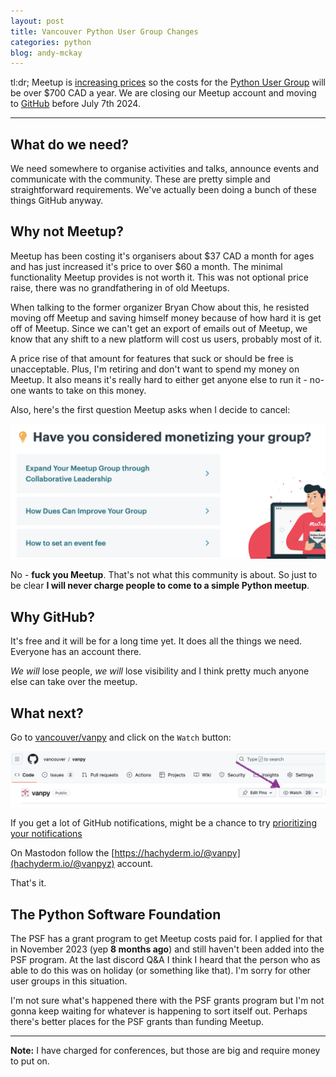 ```yaml
---
layout: post
title: Vancouver Python User Group Changes
categories: python
blog: andy-mckay
---
```


tl:dr; Meetup is [increasing prices](https://www.meetup.com/blog/new-organizer-pricing-key-improvements/) so the costs for the [Python User Group](https://www.meetup.com/vanpyz/) will be over $700 CAD a year. We are closing our Meetup account and moving to [GitHub](https://github.com/vancouver/vanpy) before July 7th 2024.

<hr>

## What do we need?

We need somewhere to organise activities and talks, announce events and communicate with the community. These are pretty simple and straightforward requirements. We've actually been doing a bunch of these things GitHub anyway.

## Why not Meetup?

Meetup has been costing it's organisers about $37 CAD a month for ages and has just increased it's price to over $60 a month. The minimal functionality Meetup provides is not worth it. This was not optional price raise, there was no grandfathering in of old Meetups.

When talking to the former organizer Bryan Chow about this, he resisted moving off Meetup and saving himself money because of how hard it is get off of Meetup. Since we can't get an export of emails out of Meetup, we know that any shift to a new platform will cost us users, probably most of it.

A price rise of that amount for features that suck or should be free is unacceptable. Plus, I'm retiring and don't want to spend my money on Meetup. It also means it's really hard to either get anyone else to run it - no-one wants to take on this money.

Also, here's the first question Meetup asks when I decide to cancel: 

<img src="/files/fuck-you-meetup.png" width="800px" />

No - **fuck you Meetup**. That's not what this community is about. So just to be clear **I will never charge people to come to a simple Python meetup**.

## Why GitHub?

It's free and it will be for a long time yet. It does all the things we need. Everyone has an account there.

*We will* lose people, *we will* lose visibility and I think pretty much anyone else can take over the meetup.

## What next?

Go to [vancouver/vanpy](https://github.com/vancouver/vanpy) and click on the <code>Watch</code> button:

<img src="/files/vanpy-watch.png" width="800px" />

If you get a lot of GitHub notifications, might be a chance to try [prioritizing your notifications](https://docs.github.com/en/account-and-profile/managing-subscriptions-and-notifications-on-github/viewing-and-triaging-notifications/customizing-a-workflow-for-triaging-your-notifications)

On Mastodon follow the [https://hachyderm.io/@vanpy](hachyderm.io/@vanpyz) account.

That's it.

## The Python Software Foundation

The PSF has a grant program to get Meetup costs paid for. I applied for that in November 2023 (yep **8 months ago**) and still haven't been added into the PSF program. At the last discord Q&A I think I heard that the person who as able to do this was on holiday (or something like that). I'm sorry for other user groups in this situation.

I'm not sure what's happened there with the PSF grants program but I'm not gonna keep waiting for whatever is happening to sort itself out. Perhaps there's better places for the PSF grants than funding Meetup.

<hr>

**Note:** I have charged for conferences, but those are big and require money to put on.